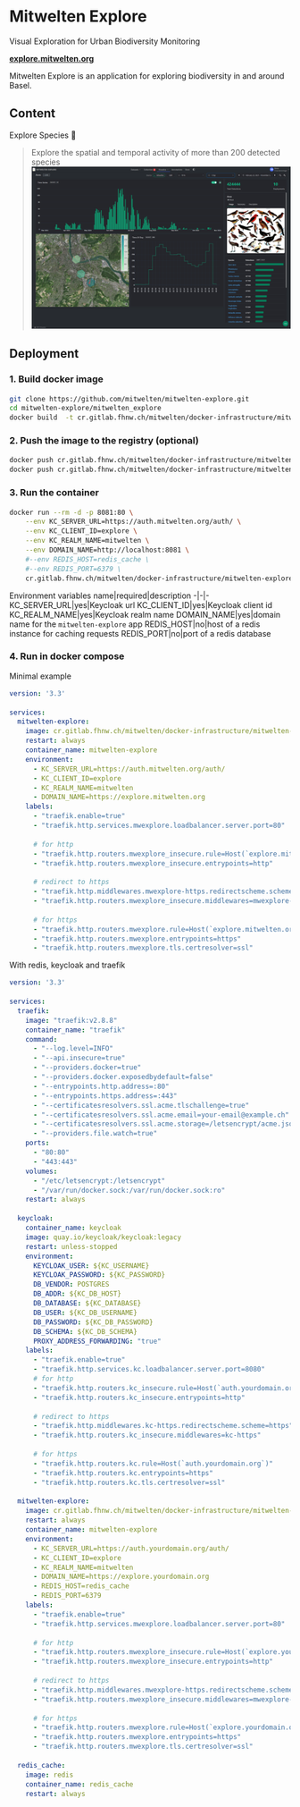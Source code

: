 # Mitwelten Explore 
Visual Exploration for Urban Biodiversity Monitoring

**[explore.mitwelten.org](https://explore.mitwelten.org)**


Mitwelten Explore is an application for exploring biodiversity in and around Basel.

## Content

Explore Species 🦅

>Explore the spatial and temporal activity of more than 200 detected species
![taxondashboard](mitwelten_explore/public/images/taxond.png)



## Deployment

### 1. Build docker image

```sh
git clone https://github.com/mitwelten/mitwelten-explore.git
cd mitwelten-explore/mitwelten_explore
docker build  -t cr.gitlab.fhnw.ch/mitwelten/docker-infrastructure/mitwelten-explore:0.1 .
```

### 2. Push the image to the registry (optional)

```sh
docker push cr.gitlab.fhnw.ch/mitwelten/docker-infrastructure/mitwelten-explore:0.1
docker push cr.gitlab.fhnw.ch/mitwelten/docker-infrastructure/mitwelten-explore:latest
```
### 3. Run the container
```sh
docker run --rm -d -p 8081:80 \
    --env KC_SERVER_URL=https://auth.mitwelten.org/auth/ \
    --env KC_CLIENT_ID=explore \
    --env KC_REALM_NAME=mitwelten \
    --env DOMAIN_NAME=http://localhost:8081 \
    #--env REDIS_HOST=redis_cache \
    #--env REDIS_PORT=6379 \
    cr.gitlab.fhnw.ch/mitwelten/docker-infrastructure/mitwelten-explore:latest
```

Environment variables
name|required|description
-|-|-
KC_SERVER_URL|yes|Keycloak url
KC_CLIENT_ID|yes|Keycloak client id
KC_REALM_NAME|yes|Keycloak realm name
DOMAIN_NAME|yes|domain name for the `mitwelten-explore` app
REDIS_HOST|no|host of a redis instance for caching requests
REDIS_PORT|no|port of a redis database


### 4. Run in docker compose

Minimal example
```yaml
version: '3.3'

services:
  mitwelten-explore:
    image: cr.gitlab.fhnw.ch/mitwelten/docker-infrastructure/mitwelten-explore:latest
    restart: always
    container_name: mitwelten-explore
    environment:
      - KC_SERVER_URL=https://auth.mitwelten.org/auth/
      - KC_CLIENT_ID=explore
      - KC_REALM_NAME=mitwelten
      - DOMAIN_NAME=https://explore.mitwelten.org
    labels:
      - "traefik.enable=true"
      - "traefik.http.services.mwexplore.loadbalancer.server.port=80"

      # for http
      - "traefik.http.routers.mwexplore_insecure.rule=Host(`explore.mitwelten.org`)"
      - "traefik.http.routers.mwexplore_insecure.entrypoints=http"

      # redirect to https
      - "traefik.http.middlewares.mwexplore-https.redirectscheme.scheme=https"
      - "traefik.http.routers.mwexplore_insecure.middlewares=mwexplore-https"

      # for https
      - "traefik.http.routers.mwexplore.rule=Host(`explore.mitwelten.org`)"
      - "traefik.http.routers.mwexplore.entrypoints=https"
      - "traefik.http.routers.mwexplore.tls.certresolver=ssl"
```

With redis, keycloak and traefik
```yaml
version: '3.3'

services:
  traefik:
    image: "traefik:v2.8.8"
    container_name: "traefik"
    command:
      - "--log.level=INFO"
      - "--api.insecure=true"
      - "--providers.docker=true"
      - "--providers.docker.exposedbydefault=false"
      - "--entrypoints.http.address=:80"
      - "--entrypoints.https.address=:443"
      - "--certificatesresolvers.ssl.acme.tlschallenge=true"
      - "--certificatesresolvers.ssl.acme.email=your-email@example.ch"
      - "--certificatesresolvers.ssl.acme.storage=/letsencrypt/acme.json"
      - "--providers.file.watch=true"
    ports:
      - "80:80"
      - "443:443"
    volumes:
      - "/etc/letsencrypt:/letsencrypt"
      - "/var/run/docker.sock:/var/run/docker.sock:ro"
    restart: always

  keycloak:
    container_name: keycloak
    image: quay.io/keycloak/keycloak:legacy
    restart: unless-stopped
    environment:
      KEYCLOAK_USER: ${KC_USERNAME}
      KEYCLOAK_PASSWORD: ${KC_PASSWORD}
      DB_VENDOR: POSTGRES
      DB_ADDR: ${KC_DB_HOST}
      DB_DATABASE: ${KC_DATABASE}
      DB_USER: ${KC_DB_USERNAME}
      DB_PASSWORD: ${KC_DB_PASSWORD}
      DB_SCHEMA: ${KC_DB_SCHEMA}
      PROXY_ADDRESS_FORWARDING: "true"
    labels:
      - "traefik.enable=true"
      - "traefik.http.services.kc.loadbalancer.server.port=8080"
      # for http
      - "traefik.http.routers.kc_insecure.rule=Host(`auth.yourdomain.org`)"
      - "traefik.http.routers.kc_insecure.entrypoints=http"

      # redirect to https
      - "traefik.http.middlewares.kc-https.redirectscheme.scheme=https"
      - "traefik.http.routers.kc_insecure.middlewares=kc-https"

      # for https
      - "traefik.http.routers.kc.rule=Host(`auth.yourdomain.org`)"
      - "traefik.http.routers.kc.entrypoints=https"
      - "traefik.http.routers.kc.tls.certresolver=ssl"

  mitwelten-explore:
    image: cr.gitlab.fhnw.ch/mitwelten/docker-infrastructure/mitwelten-explore:latest
    restart: always
    container_name: mitwelten-explore
    environment:
      - KC_SERVER_URL=https://auth.yourdomain.org/auth/
      - KC_CLIENT_ID=explore
      - KC_REALM_NAME=mitwelten
      - DOMAIN_NAME=https://explore.yourdomain.org
      - REDIS_HOST=redis_cache
      - REDIS_PORT=6379
    labels:
      - "traefik.enable=true"
      - "traefik.http.services.mwexplore.loadbalancer.server.port=80"

      # for http
      - "traefik.http.routers.mwexplore_insecure.rule=Host(`explore.yourdomain.org`)"
      - "traefik.http.routers.mwexplore_insecure.entrypoints=http"

      # redirect to https
      - "traefik.http.middlewares.mwexplore-https.redirectscheme.scheme=https"
      - "traefik.http.routers.mwexplore_insecure.middlewares=mwexplore-https"

      # for https
      - "traefik.http.routers.mwexplore.rule=Host(`explore.yourdomain.org`)"
      - "traefik.http.routers.mwexplore.entrypoints=https"
      - "traefik.http.routers.mwexplore.tls.certresolver=ssl"

  redis_cache:
    image: redis
    container_name: redis_cache
    restart: always
```